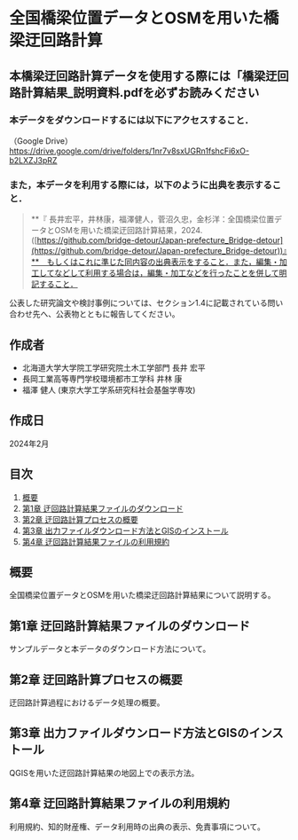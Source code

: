 # 全国橋梁位置データとOSMを用いた橋梁迂回路計算
## 本橋梁迂回路計算データを使用する際には「橋梁迂回路計算結果_説明資料.pdfを必ずお読みください

### 本データをダウンロードするには以下にアクセスすること．
（Google Drive）https://drive.google.com/drive/folders/1nr7v8sxUGRn1fshcFi6xO-b2LXZJ3pRZ 
### また，本データを利用する際には，以下のように出典を表示すること．
> **『 長井宏平，井林康，福澤健人，菅沼久忠，金杉洋：全国橋梁位置データとOSMを用いた橋梁迂回路計算結果，2024.([https://github.com/bridge-detour/Japan-prefecture_Bridge-detour](https://github.com/bridge-detour/Japan-prefecture_Bridge-detour))』**　もしくはこれに準じた同内容の出典表示をすること．また，編集・加工してなどして利用する場合は，編集・加工などを行ったことを併して明記すること．

公表した研究論文や検討事例については、セクション1.4に記載されている問い合わせ先へ、公表物とともに報告してください。


## 作成者
- 北海道大学大学院工学研究院土木工学部門 長井 宏平
- 長岡工業高等専門学校環境都市工学科 井林 康
- 福澤 健人 (東京大学工学系研究科社会基盤学専攻)

## 作成日
2024年2月

## 目次
1. [概要](#概要)
2. [第1章 迂回路計算結果ファイルのダウンロード](#第1章-迂回路計算結果ファイルのダウンロード)
3. [第2章 迂回路計算プロセスの概要](#第2章-迂回路計算プロセスの概要)
4. [第3章 出力ファイルダウンロード方法とGISのインストール](#第3章-出力ファイルダウンロード方法とGISのインストール)
5. [第4章 迂回路計算結果ファイルの利用規約](#第4章-迂回路計算結果ファイルの利用規約)

## 概要
全国橋梁位置データとOSMを用いた橋梁迂回路計算結果について説明する。

## 第1章 迂回路計算結果ファイルのダウンロード
サンプルデータと本データのダウンロード方法について。

## 第2章 迂回路計算プロセスの概要
迂回路計算過程におけるデータ処理の概要。

## 第3章 出力ファイルダウンロード方法とGISのインストール
QGISを用いた迂回路計算結果の地図上での表示方法。

## 第4章 迂回路計算結果ファイルの利用規約
利用規約、知的財産権、データ利用時の出典の表示、免責事項について。
